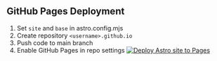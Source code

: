 ## GitHub Pages Deployment
1. Set `site` and `base` in astro.config.mjs
2. Create repository `<username>.github.io`
3. Push code to main branch
4. Enable GitHub Pages in repo settings
[![Deploy Astro site to Pages](https://github.com/pnposch/blog/actions/workflows/astro.yml/badge.svg)](https://github.com/pnposch/blog/actions/workflows/astro.yml)